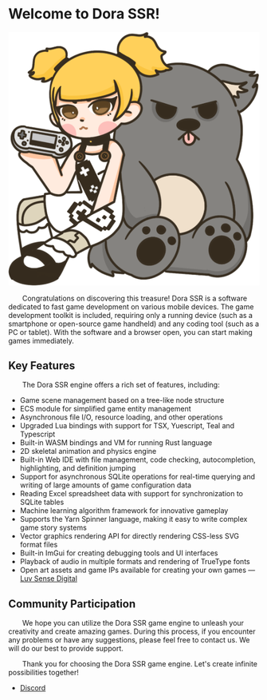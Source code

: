 # Welcome to Dora SSR!

![logo:250](../image/dora-toto.png)

&emsp;&emsp;Congratulations on discovering this treasure! Dora SSR is a software dedicated to fast game development on various mobile devices. The game development toolkit is included, requiring only a running device (such as a smartphone or open-source game handheld) and any coding tool (such as a PC or tablet). With the software and a browser open, you can start making games immediately.

## Key Features

&emsp;&emsp;The Dora SSR engine offers a rich set of features, including:

* Game scene management based on a tree-like node structure
* ECS module for simplified game entity management
* Asynchronous file I/O, resource loading, and other operations
* Upgraded Lua bindings with support for TSX, Yuescript, Teal and Typescript
* Built-in WASM bindings and VM for running Rust language
* 2D skeletal animation and physics engine
* Built-in Web IDE with file management, code checking, autocompletion, highlighting, and definition jumping
* Support for asynchronous SQLite operations for real-time querying and writing of large amounts of game configuration data
* Reading Excel spreadsheet data with support for synchronization to SQLite tables
* Machine learning algorithm framework for innovative gameplay
* Supports the Yarn Spinner language, making it easy to write complex game story systems
* Vector graphics rendering API for directly rendering CSS-less SVG format files
* Built-in ImGui for creating debugging tools and UI interfaces
* Playback of audio in multiple formats and rendering of TrueType fonts
* Open art assets and game IPs available for creating your own games — [Luv Sense Digital](http://luvsensedigital.org)

## Community Participation

&emsp;&emsp;We hope you can utilize the Dora SSR game engine to unleash your creativity and create amazing games. During this process, if you encounter any problems or have any suggestions, please feel free to contact us. We will do our best to provide support.

&emsp;&emsp;Thank you for choosing the Dora SSR game engine. Let's create infinite possibilities together!

* [Discord](https://discord.gg/ydJVuZhh)
